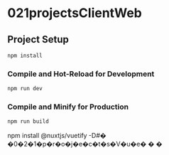 # 021projectsClientWeb


## Project Setup

```sh
npm install
```

### Compile and Hot-Reload for Development

```sh
npm run dev
```

### Compile and Minify for Production

```sh
npm run build
```
npm install @nuxtjs/vuetify -D#� �0�2�1�p�r�o�j�e�c�t�s�V�u�e�
�
�
